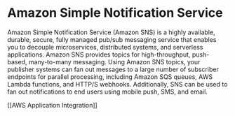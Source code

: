 
# Amazon Simple Notification Service
Amazon Simple Notification Service (Amazon SNS) is a highly available, durable, secure, fully managed
pub/sub messaging service that enables you to decouple microservices, distributed systems, and
serverless applications. Amazon SNS provides topics for high-throughput, push-based, many-to-many
messaging. Using Amazon SNS topics, your publisher systems can fan out messages to a large number of
subscriber endpoints for parallel processing, including Amazon SQS queues, AWS Lambda functions, and
HTTP/S webhooks. Additionally, SNS can be used to fan out notifications to end users using mobile push,
SMS, and email.

[[AWS Application Integration]]